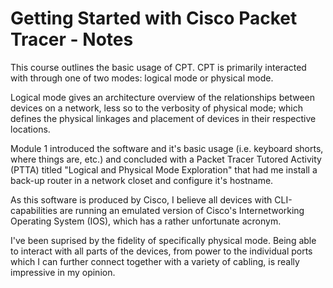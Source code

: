 # Getting Started with Cisco Packet Tracer - Notes

This course outlines the basic usage of CPT. CPT is primarily interacted with through
one of two modes: logical mode or physical mode.

Logical mode gives an architecture overview of the relationships between devices on a
network, less so to the verbosity of physical mode; which defines the physical linkages
and placement of devices in their respective locations.

Module 1 introduced the software and it's basic usage (i.e. keyboard shorts, where things are, etc.)
and concluded with a Packet Tracer Tutored Activity (PTTA) titled "Logical and Physical Mode Exploration"
that had me install a back-up router in a network closet and configure it's hostname.

As this software is produced by Cisco, I believe all devices with CLI-capabilities are running an emulated
version of Cisco's Internetworking Operating System (IOS), which has a rather unfortunate acronym.

I've been suprised by the fidelity of specifically physical mode. Being able to interact with all parts of
the devices, from power to the individual ports which I can further connect together with a variety of cabling,
is really impressive in my opinion.
